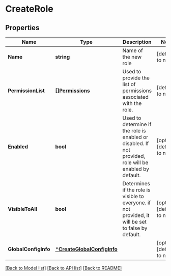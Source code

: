 # CreateRole

## Properties
Name | Type | Description | Notes
------------ | ------------- | ------------- | -------------
**Name** | **string** | Name of the new role | [default to null]
**PermissionList** | [**[]Permissions**](Permissions.md) | Used to provide the list of permissions associated with the role. | [default to null]
**Enabled** | **bool** | Used to determine if the role is enabled or disabled. If not provided, role will be enabled by default. | [optional] [default to null]
**VisibleToAll** | **bool** | Determines if the role is visible to everyone. if not provided, it will be set to false by default. | [optional] [default to null]
**GlobalConfigInfo** | [***CreateGlobalConfigInfo**](CreateGlobalConfigInfo.md) |  | [optional] [default to null]

[[Back to Model list]](../README.md#documentation-for-models) [[Back to API list]](../README.md#documentation-for-api-endpoints) [[Back to README]](../README.md)

